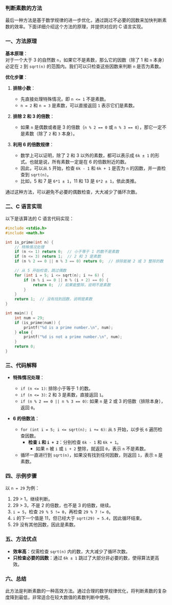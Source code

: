 ### 判断素数的方法

最后一种方法是基于数学规律的进一步优化，通过跳过不必要的因数来加快判断素数的效率。下面详细介绍这个方法的原理，并提供对应的 C 语言实现。

### 一、方法原理

**基本原理**：  
对于一个大于 3 的自然数 `n`，如果它不是素数，那么它的因数（除了 1 和 `n` 本身）必定在 `2` 到 `sqrt(n)` 的范围内。我们可以只检查这些因数来判断 `n` 是否为素数。

**优化步骤**：
1. **排除小数**：  
   - 先直接处理特殊情况，即 `n <= 1` 不是素数。
   - `n = 2` 和 `n = 3` 是素数，可以直接返回 `1` 表示它们是素数。
   
2. **排除 2 和 3 的倍数**：  
   - 如果 `n` 是偶数或者是 3 的倍数（`n % 2 == 0` 或 `n % 3 == 0`），那它一定不是素数（除了 `2` 和 `3` 本身）。
   
3. **利用 6 的倍数规律**：  
   - 数学上可以证明，除了 2 和 3 以外的素数，都可以表示成 `6k ± 1` 的形式。也就是说，所有素数一定是在 6 的倍数附近的数。
   - 因此，可以从 `5` 开始，检查 `6k - 1` 和 `6k + 1` 是否为 `n` 的因数，并一直检查到 `sqrt(n)`。
   - 比如，5 和 7 是 `6*1 ± 1`，11 和 13 是 `6*2 ± 1`，依此类推。

通过这种方法，可以避免不必要的偶数检查，大大减少了循环次数。

### 二、C 语言实现

以下是该算法的 C 语言代码实现：

```c
#include <stdio.h>
#include <math.h>

int is_prime(int n) {
    // 特殊情况处理
    if (n <= 1) return 0;  // 小于等于 1 的数不是素数
    if (n <= 3) return 1;  // 2 和 3 是素数
    if (n % 2 == 0 || n % 3 == 0) return 0;  // 排除能被 2 或 3 整除的数

    // 从 5 开始检查，跳过偶数
    for (int i = 5; i <= sqrt(n); i += 6) {
        if (n % i == 0 || n % (i + 2) == 0) {
            return 0;  // 如果能整除，说明不是素数
        }
    }
    return 1;  // 没有找到因数，说明是素数
}

int main() {
    int num = 29;
    if (is_prime(num)) {
        printf("%d is a prime number.\n", num);
    } else {
        printf("%d is not a prime number.\n", num);
    }
    return 0;
}
```

### 三、代码解释

- **特殊情况处理**：
  - `if (n <= 1)`: 排除小于等于 1 的数。
  - `if (n <= 3)`: 2 和 3 是素数，直接返回 `1`。
  - `if (n % 2 == 0 || n % 3 == 0)`: 如果 `n` 是 2 或 3 的倍数（排除本身），返回 `0`。

- **6 的倍数法**：
  - `for (int i = 5; i <= sqrt(n); i += 6)`: 从 `5` 开始，以步长 `6` 遍历检查因数。
    - **检查 `i` 和 `i + 2`**：分别检查 `6k - 1` 和 `6k + 1`。  
      - 如果 `n` 被 `i` 或 `i + 2` 整除，就返回 `0`，表示 `n` 不是素数。
  - 循环一直进行到 `sqrt(n)`，如果没有找到任何因数，则返回 `1`，表示 `n` 是素数。

### 四、示例步骤

以 `n = 29` 为例：
1. 29 > 1，继续判断。
2. 29 > 3，不是 2 的倍数，也不是 3 的倍数，继续。
3. `i = 5`，检查 `29 % 5 != 0`，再检查 `29 % 7 != 0`。
4. `i` 的下一个值是 11，但已经大于 `sqrt(29) ≈ 5.4`，因此循环结束。
5. 29 没有其他因数，因此是素数。

### 五、方法优点

- **效率高**：仅需检查 `sqrt(n)` 内的数，大大减少了循环次数。
- **只检查必要的因数**：通过 `6k ± 1` 跳过了大部分非必要的数，使得算法更高效。

### 六、总结
此方法是判断素数的一种高效方法。通过合理的数学规律优化，将判断素数的复杂度降到最低，非常适合在较大数值的素数判断中使用。